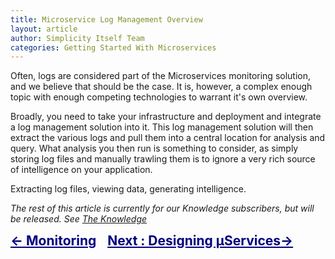 ```yaml
---
title: Microservice Log Management Overview
layout: article
author: Simplicity Itself Team
categories: Getting Started With Microservices
---
```


Often, logs are considered part of the Microservices monitoring solution, and we believe that should be the case. It is, however, a complex enough topic with enough competing technologies to warrant it's own overview.

Broadly, you need to take your infrastructure and deployment and integrate a log management solution into it. This log management solution will then extract the various logs and pull them into a central location for analysis and query. What analysis you then run is something to consider, as simply storing log files and manually trawling them is to ignore a very rich source of intelligence on your application.

Extracting log files, viewing data, generating intelligence.

<em>The rest of this article is currently for our Knowledge subscribers, but will be released. </em><em>See <a title="Expert Learning: The Knowledge" href="/learning/the-knowledge/" target="_blank">The Knowledge</a></em>
<div style="vertical-align: top; text-align: left; font-size: 1.5em; display: inline-block; width: 30%;"><span style="color: #000080;"><strong style="color: #000080;"><a style="color: #000080;" title="Monitoring Microservices" href="/learning/getting-started-microservices/monitoring-microservices/">&lt;- Monitoring</a></strong></span></div>
<div style="vertical-align: top; text-align: right; font-size: 1.5em; display: inline-block;"><span style="color: #000080;"><a style="color: #000080;" title="Designing Microservices Overview" href="/learning/getting-started-microservices/designing-microservices-overview/"><strong>Next : Designing
µServices-&gt;</strong></a></span></div>

